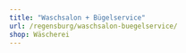 ```yaml
---
title: "Waschsalon + Bügelservice"
url: /regensburg/waschsalon-buegelservice/
shop: Wäscherei
---
```

